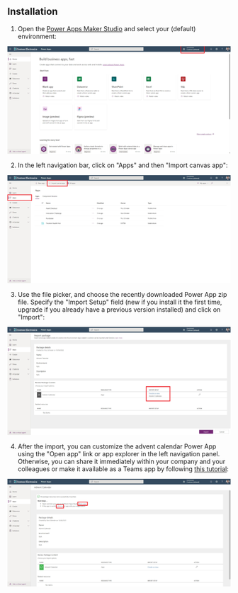 ## Installation
1. Open the [Power Apps Maker Studio](https://make.powerapps.com) and select your (default) environment:

![Power Apps Maker Studio](Installation/Installation%201.png)

2. In the left navigation bar, click on "Apps" and then "Import canvas app":

![Power Apps Maker Studio](Installation/Installation%202.png)

3. Use the file picker, and choose the recently downloaded Power App zip file. Specify the "Import Setup" field (new if you install it the first time, upgrade if you already have a previous version installed) and click on "Import":

![Power Apps Maker Studio](Installation/Installation%203.png)

4. After the import, you can customize the advent calendar Power App using the "Open app" link or app explorer in the left navigation panel. Otherwise, you can share it immediately within your company and your colleagues or make it available as a Teams app by following [this tutorial](addtoteams.md):

![Power Apps Maker Studio](Installation/Installation%204.png)
